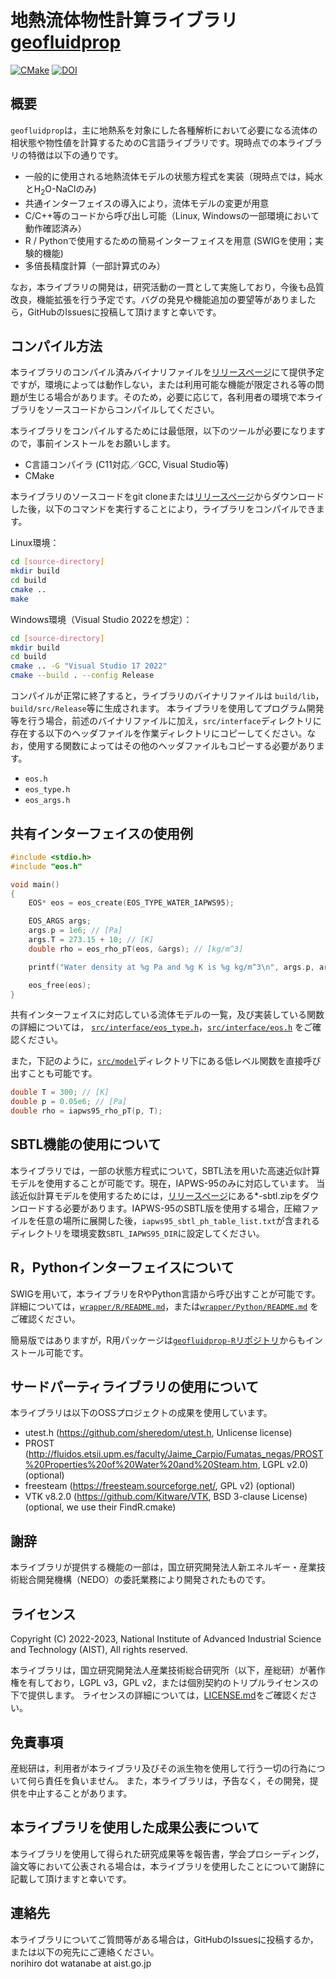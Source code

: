地熱流体物性計算ライブラリ [geofluidprop](https://github.com/aist-rerc-geothermal/geofluidprop)
====

[![CMake](https://github.com/aist-rerc-geothermal/geofluidprop/actions/workflows/build_test.yml/badge.svg)](https://github.com/aist-rerc-geothermal/geofluidprop/actions/workflows/build_test.yml)
[![DOI](https://zenodo.org/badge/565654666.svg)](https://zenodo.org/badge/latestdoi/565654666)

## 概要
`geofluidprop`は，主に地熱系を対象にした各種解析において必要になる流体の相状態や物性値を計算するためのC言語ライブラリです。現時点での本ライブラリの特徴は以下の通りです。
- 一般的に使用される地熱流体モデルの状態方程式を実装（現時点では，純水とH<sub>2</sub>O-NaClのみ)
- 共通インターフェイスの導入により，流体モデルの変更が用意
- C/C++等のコードから呼び出し可能（Linux, Windowsの一部環境において動作確認済み） 
- R / Pythonで使用するための簡易インターフェイスを用意 (SWIGを使用；実験的機能)
- 多倍長精度計算（一部計算式のみ）

なお，本ライブラリの開発は，研究活動の一貫として実施しており，今後も品質改良，機能拡張を行う予定です。バグの発見や機能追加の要望等がありましたら，GitHubのIssuesに投稿して頂けますと幸いです。


## コンパイル方法
本ライブラリのコンパイル済みバイナリファイルを[リリースページ](https://github.com/aist-rerc-geothermal/geofluidprop/releases)にて提供予定ですが，環境によっては動作しない，または利用可能な機能が限定される等の問題が生じる場合があります。そのため，必要に応じて，各利用者の環境で本ライブラリをソースコードからコンパイルしてください。

本ライブラリをコンパイルするためには最低限，以下のツールが必要になりますので，事前インストールをお願いします。
- C言語コンパイラ  (C11対応／GCC, Visual Studio等)
- CMake

本ライブラリのソースコードをgit cloneまたは[リリースページ](https://github.com/aist-rerc-geothermal/geofluidprop/releases)からダウンロードした後，以下のコマンドを実行することにより，ライブラリをコンパイルできます。  

Linux環境：
``` bash
cd [source-directory]
mkdir build
cd build
cmake ..
make
```

Windows環境（Visual Studio 2022を想定）：
``` bash
cd [source-directory]
mkdir build
cd build
cmake .. -G "Visual Studio 17 2022"
cmake --build . --config Release
```

コンパイルが正常に終了すると，ライブラリのバイナリファイルは `build/lib`，`build/src/Release`等に生成されます。
本ライブラリを使用してプログラム開発等を行う場合，前述のバイナリファイルに加え，`src/interface`ディレクトリに存在する以下のヘッダファイルを作業ディレクトリにコピーしてください。なお，使用する関数によってはその他のヘッダファイルもコピーする必要があります。
- `eos.h`
- `eos_type.h`
- `eos_args.h`


## 共有インターフェイスの使用例

``` C
#include <stdio.h>
#include "eos.h"

void main()
{
    EOS* eos = eos_create(EOS_TYPE_WATER_IAPWS95);

    EOS_ARGS args;
    args.p = 1e6; // [Pa]
    args.T = 273.15 + 10; // [K]
    double rho = eos_rho_pT(eos, &args); // [kg/m^3]

    printf("Water density at %g Pa and %g K is %g kg/m^3\n", args.p, args.T, rho);

    eos_free(eos);
}
```

共有インターフェイスに対応している流体モデルの一覧，及び実装している関数の詳細については， [`src/interface/eos_type.h`](src/interface/eos_type.h)，[`src/interface/eos.h`](src/interface/eos.h) をご確認ください。

また，下記のように，[`src/model`](src/model)ディレクトリ下にある低レベル関数を直接呼び出すことも可能です。
``` C
double T = 300; // [K]
double p = 0.05e6; // [Pa]
double rho = iapws95_rho_pT(p, T);
```

## SBTL機能の使用について
本ライブラリでは，一部の状態方程式について，SBTL法を用いた高速近似計算モデルを使用することが可能です。現在，IAPWS-95のみに対応しています。
当該近似計算モデルを使用するためには，[リリースページ](https://github.com/aist-rerc-geothermal/geofluidprop/releases)にある*-sbtl.zipをダウンロードする必要があります。IAPWS-95のSBTL版を使用する場合，圧縮ファイルを任意の場所に展開した後，`iapws95_sbtl_ph_table_list.txt`が含まれるディレクトリを環境変数`SBTL_IAPWS95_DIR`に設定してください。



## R，Pythonインターフェイスについて
SWIGを用いて，本ライブラリをRやPython言語から呼び出すことが可能です。詳細については，[`wrapper/R/README.md`](wrapper/R/README.md)，または[`wrapper/Python/README.md`](wrapper/Python/README.md) をご確認ください。

簡易版ではありますが，R用パッケージは[`geofluidprop-R`リポジトリ](https://github.com/aist-rerc-geothermal/geofluidprop-R)からもインストール可能です。


## サードパーティライブラリの使用について
本ライブラリは以下のOSSプロジェクトの成果を使用しています。
- utest.h (https://github.com/sheredom/utest.h, Unlicense license)
- PROST (http://fluidos.etsii.upm.es/faculty/Jaime_Carpio/Fumatas_negas/PROST%20Properties%20of%20Water%20and%20Steam.htm, LGPL v2.0) (optional)
- freesteam (https://freesteam.sourceforge.net/, GPL v2) (optional)
- VTK v8.2.0 (https://github.com/Kitware/VTK, BSD 3-clause License) (optional, we use their FindR.cmake)

## 謝辞
本ライブラリが提供する機能の一部は，国立研究開発法人新エネルギー・産業技術総合開発機構（NEDO）の委託業務により開発されたものです。

## ライセンス
Copyright (C) 2022-2023, National Institute of Advanced Industrial Science and Technology (AIST), All rights reserved.  

本ライブラリは，国立研究開発法人産業技術総合研究所（以下，産総研）が著作権を有しており，LGPL v3，GPL v2，または個別契約のトリプルライセンスの下で提供します。
ライセンスの詳細については，[LICENSE.md](LICENSE.md)をご確認ください。

## 免責事項
産総研は，利用者が本ライブラリ及びその派生物を使用して行う一切の行為について何ら責任を負いません。
また，本ライブラリは，予告なく，その開発，提供を中止することがあります。

## 本ライブラリを使用した成果公表について
本ライブラリを使用して得られた研究成果等を報告書，学会プロシーディング，論文等において公表される場合は，本ライブラリを使用したことについて謝辞に記載して頂けますと幸いです。

## 連絡先
本ライブラリについてご質問等がある場合は，GitHubのIssuesに投稿するか，または以下の宛先にご連絡ください。  
norihiro dot watanabe at aist.go.jp
